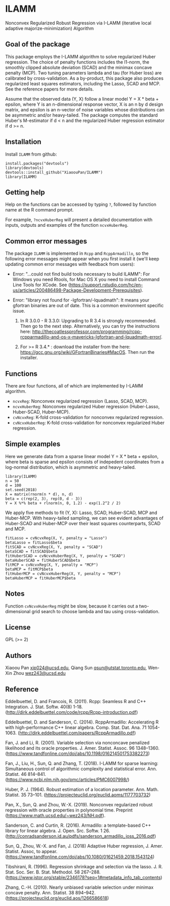 # ILAMM 

Nonconvex Regularized Robust Regression via I-LAMM (iterative local adaptive majorize-minimization) Algorithm

## Goal of the package

This package employs the I-LAMM algorithm to solve regularized Huber regression. The choice of penalty functions includes the l1-norm, the smoothly clipped absolute deviation (SCAD) and the minimax concave penalty (MCP). Two tuning parameters lambda and tau (for Huber loss) are calibrated by cross-validation. As a by-product, this package also produces regularized least squares estimators, including the Lasso, SCAD and MCP. See the reference papers for more details. 

Assume that the observed data (Y, X) follow a linear model Y = X * beta + epsilon, where Y is an n-dimensional response vector, X is an n by d design matrix, and epsilon is an n-vector of noise variables whose distributions can be asymmetric and/or heavy-tailed. The package computes the standard Huber's M-estimator if d < n and the regularized Huber regression estimator if d >= n.

## Installation

Install `ILAMM` from github:

```{r gh-installation, eval = FALSE}
install.packages("devtools")
library(devtools)
devtools::install_github("XiaoouPan/ILAMM")
library(ILAMM)
```

## Getting help

Help on the functions can be accessed by typing `?`, followed by function name at the R command prompt. 

For example, `?ncvxHuberReg` will present a detailed documentation with inputs, outputs and examples of the function `ncvxHuberReg`.

## Common error messages

The package `ILAMM` is implemented in `Rcpp` and `RcppArmadillo`, so the following error messages might appear when you first install it (we'll keep updating common error messages with feedback from users):

* Error: "...could not find build tools necessary to build ILAMM": For Windows you need Rtools, for Mac OS X you need to install Command Line Tools for XCode. See (https://support.rstudio.com/hc/en-us/articles/200486498-Package-Development-Prerequisites). 

* Error: "library not found for -lgfortran/-lquadmath": It means your gfortran binaries are out of date. This is a common environment specific issue. 

    1. In R 3.0.0 - R 3.3.0: Upgrading to R 3.4 is strongly recommended. Then go to the next step. Alternatively, you can try the instructions here: http://thecoatlessprofessor.com/programming/rcpp-rcpparmadillo-and-os-x-mavericks-lgfortran-and-lquadmath-error/. 

    2. For >= R 3.4.* : download the installer from the here: https://gcc.gnu.org/wiki/GFortranBinaries#MacOS. Then run the installer.


## Functions

There are four functions, all of which are implemented by I-LAMM algorithm. 

* `ncvxReg`: Nonconvex regularized regression (Lasso, SCAD, MCP). 
* `ncvxHuberReg`: Nonconvex regularized Huber regression (Huber-Lasso, Huber-SCAD, Huber-MCP).
* `cvNcvxReg`: K-fold cross-validation for nonconvex regularized regression.
* `cvNcvxHuberReg`: K-fold cross-validation for nonconvex regularized Huber regression.

## Simple examples 

Here we generate data from a sparse linear model Y = X * beta + epsilon, where beta is sparse and epsilon consists of indepedent coordinates from a log-normal distribution, which is asymmetric and heavy-tailed. 

```{r}
library(ILAMM)
n = 50
d = 100
set.seed(2018)
X = matrix(rnorm(n * d), n, d)
beta = c(rep(2, 3), rep(0, d - 3))
Y = X %*% beta + rlnorm(n, 0, 1.2) - exp(1.2^2 / 2)
```

We apply five methods to fit (Y, X): Lasso, SCAD, Huber-SCAD, MCP and Huber-MCP. With heavy-tailed sampling, we can see evident advantages of Huber-SCAD and Huber-MCP over their least squares counterparts, SCAD and MCP.

```{r}
fitLasso = cvNcvxReg(X, Y, penalty = "Lasso")
betaLasso = fitLasso$beta
fitSCAD = cvNcvxReg(X, Y, penalty = "SCAD")
betaSCAD = fitSCAD$beta
fitHuberSCAD = cvNcvxHuberReg(X, Y, penalty = "SCAD")
betaHuberSCAD = fitHuberSCAD$beta
fitMCP = cvNcvxReg(X, Y, penalty = "MCP")
betaMCP = fitMCP$beta
fitHuberMCP = cvNcvxHuberReg(X, Y, penalty = "MCP")
betaHuberMCP = fitHuberMCP$beta
```

## Notes 

Function `cvNcvxHuberReg` might be slow, because it carries out a two-dimensional grid search to choose lambda and tau using cross-validation.

## License

GPL (>= 2)

## Authors

Xiaoou Pan <xip024@ucsd.edu>, Qiang Sun <qsun@utstat.toronto.edu>, Wen-Xin Zhou <wez243@ucsd.edu> 

## Reference

Eddelbuettel, D. and Francois, R. (2011). Rcpp: Seamless R and C++ Integration. J. Stat. Softw. 40(8) 1-18. (http://dirk.eddelbuettel.com/code/rcpp/Rcpp-introduction.pdf)

Eddelbuettel, D. and Sanderson, C. (2014). RcppArmadillo: Accelerating R with high-performance C++ linear algebra. Comp. Stat. Dat. Ana. 71 1054-1063. (http://dirk.eddelbuettel.com/papers/RcppArmadillo.pdf)

Fan, J. and Li, R. (2001). Variable selection via nonconcave penalized likelihood and its oracle properties. J. Amer. Statist. Assoc. 96 1348–1360. (https://www.tandfonline.com/doi/abs/10.1198/016214501753382273)

Fan, J., Liu, H., Sun, Q. and Zhang, T. (2018). I-LAMM for sparse learning: Simultaneous control of algorithmic complexity and statistical error. Ann. Statist. 46 814–841. (https://www.ncbi.nlm.nih.gov/pmc/articles/PMC6007998/)

Huber, P. J. (1964). Robust estimation of a location parameter. Ann. Math. Statist. 35 73–101. (https://projecteuclid.org/euclid.aoms/1177703732)

Pan, X., Sun, Q. and Zhou, W.-X. (2019). Nonconvex regularized robust regression with oracle properties in polynomial time. Preprint (https://www.math.ucsd.edu/~wez243/NH.pdf).

Sanderson, C. and Curtin, R. (2016). Armadillo: a template-based C++ library for linear algebra. J. Open. Src. Softw. 1 26. (http://conradsanderson.id.au/pdfs/sanderson_armadillo_joss_2016.pdf)

Sun, Q., Zhou, W.-X. and Fan, J. (2018) Adaptive Huber regression, J. Amer. Statist. Assoc, to appear. (https://www.tandfonline.com/doi/abs/10.1080/01621459.2018.1543124)

Tibshirani, R. (1996). Regression shrinkage and selection via the lasso. J. R. Stat. Soc. Ser. B. Stat. Methodol. 58 267–288. (https://www.jstor.org/stable/2346178?seq=1#metadata_info_tab_contents)

Zhang, C.-H. (2010). Nearly unbiased variable selection under minimax concave penalty. Ann. Statist. 38 894–942. (https://projecteuclid.org/euclid.aos/1266586618)
